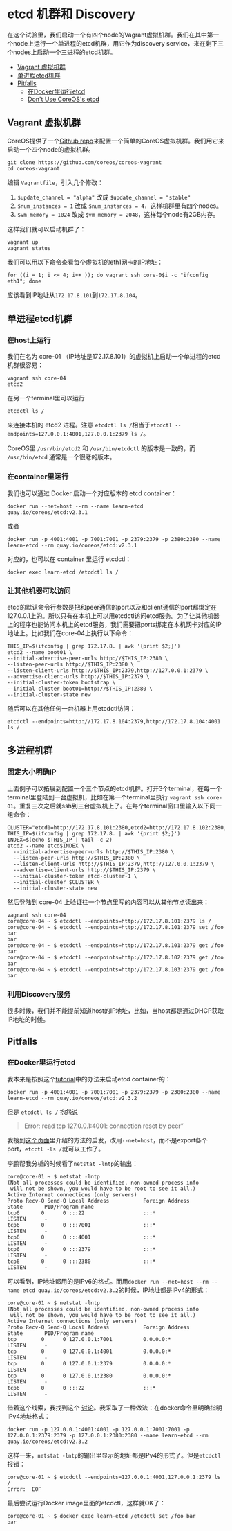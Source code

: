 # etcd 机群和 Discovery

在这个试验里，我们启动一个有四个node的Vagrant虚拟机群。我们在其中第一个node上运行一个单进程的etcd机群，用它作为discovery service，来在剩下三个nodes上启动一个三进程的etcd机群。

  * [Vagrant 虚拟机群](#vagrant-虚拟机群)
  * [单进程etcd机群](#单进程etcd机群)
  * [Pitfalls](#pitfalls)
    * [在Docker里运行etcd](#在docker里运行etcd)
    * [Don't Use CoreOS's etcd](#dont-use-coreoss-etcd)


## Vagrant 虚拟机群

CoreOS提供了一个[Github repo](https://github.com/coreos/coreos-vagrant)来配置一个简单的CoreOS虚拟机群。我们用它来启动一个四个node的虚拟机群。

```
git clone https://github.com/coreos/coreos-vagrant
cd coreos-vagrant
```

编辑 `Vagrantfile`，引入几个修改：

1. `$update_channel = "alpha"` 改成 `$update_channel = "stable"`
1. `$num_instances = 1` 改成 `$num_instances = 4`，这样机群里有四个nodes。
1. `$vm_memory = 1024` 改成 `$vm_memory = 2048`，这样每个node有2GB内存。

这样我们就可以启动机群了：

```
vagrant up
vagrant status
```

我们可以用以下命令查看每个虚拟机的eth1网卡的IP地址：

```
for ((i = 1; i <= 4; i++ )); do vagrant ssh core-0$i -c "ifconfig eth1"; done
```

应该看到IP地址从`172.17.8.101`到`172.17.8.104`。



## 单进程etcd机群

### 在host上运行

我们在名为 core-01 （IP地址是172.17.8.101）的虚拟机上启动一个单进程的etcd机群很容易：

```
vagrant ssh core-04
etcd2
```

在另一个terminal里可以运行

```
etcdctl ls /
```

来连接本机的 etcd2 进程。注意 `etcdctl ls /`相当于`etcdctl --endpoints=127.0.0.1:4001,127.0.0.1:2379 ls /`。

CoreOS里 `/usr/bin/etcd2` 和 `/usr/bin/etcdctl` 的版本是一致的，而 `/usr/bin/etcd` 通常是一个很老的版本。

### 在container里运行

我们也可以通过 Docker 启动一个对应版本的 etcd container：

```
docker run --net=host --rm --name learn-etcd quay.io/coreos/etcd:v2.3.1
```

或者

```
docker run -p 4001:4001 -p 7001:7001 -p 2379:2379 -p 2380:2380 --name learn-etcd --rm quay.io/coreos/etcd:v2.3.1
```

对应的，也可以在 container 里运行 etcdctl：

```
docker exec learn-etcd /etcdctl ls /
```

### 让其他机器可以访问

etcd的默认命令行参数是把和peer通信的port以及和client通信的port都绑定在127.0.0.1上的。所以只有在本机上可以用etcdctl访问etcd服务。为了让其他机器上的程序也能访问本机上的etcd服务，我们需要把ports绑定在本机网卡对应的IP地址上。比如我们在core-04上执行以下命令：

```
THIS_IP=$(ifconfig | grep 172.17.8. | awk '{print $2;}')
etcd2 --name boot01 \
--initial-advertise-peer-urls http://$THIS_IP:2380 \
--listen-peer-urls http://$THIS_IP:2380 \
--listen-client-urls http://$THIS_IP:2379,http://127.0.0.1:2379 \
--advertise-client-urls http://$THIS_IP:2379 \
--initial-cluster-token bootstrap \
--initial-cluster boot01=http://$THIS_IP:2380 \
--initial-cluster-state new
```

随后可以在其他任何一台机器上用etcdctl访问：

```
etcdctl --endpoints=http://172.17.8.104:2379,http://172.17.8.104:4001 ls /
```


## 多进程机群

### 固定大小明确IP

上面例子可以拓展到配置一个三个节点的etcd机群。打开3个terminal，在每一个terminal里登陆到一台虚拟机，比如在第一个terminal里执行 `vagrant ssh core-01`。重复三次之后就ssh到三台虚拟机上了。在每个terminal窗口里输入以下同一组命令：

```
CLUSTER="etcd1=http://172.17.8.101:2380,etcd2=http://172.17.8.102:2380,etcd3=http://172.17.8.103:2380"
THIS_IP=$(ifconfig | grep 172.17.8. | awk '{print $2;}')
INDEX=$(echo $THIS_IP | tail -c 2)
etcd2 --name etcd$INDEX \
  --initial-advertise-peer-urls http://$THIS_IP:2380 \
  --listen-peer-urls http://$THIS_IP:2380 \
  --listen-client-urls http://$THIS_IP:2379,http://127.0.0.1:2379 \
  --advertise-client-urls http://$THIS_IP:2379 \
  --initial-cluster-token etcd-cluster-1 \
  --initial-cluster $CLUSTER \
  --initial-cluster-state new
```

然后登陆到 core-04 上验证往一个节点里写的内容可以从其他节点读出来：

```
vagrant ssh core-04
core@core-04 ~ $ etcdctl --endpoints=http://172.17.8.101:2379 ls /
core@core-04 ~ $ etcdctl --endpoints=http://172.17.8.101:2379 set /foo bar
bar
core@core-04 ~ $ etcdctl --endpoints=http://172.17.8.101:2379 get /foo
bar
core@core-04 ~ $ etcdctl --endpoints=http://172.17.8.102:2379 get /foo
bar
core@core-04 ~ $ etcdctl --endpoints=http://172.17.8.103:2379 get /foo
bar
```

### 利用Discovery服务

很多时候，我们并不能提前知道host的IP地址，比如，当host都是通过DHCP获取IP地址的时候。

## Pitfalls

### 在Docker里运行etcd

我本来是按照这个[tutorial](https://coreos.com/etcd/docs/latest/docker_guide.html)中的办法来启动etcd container的：

```
docker run -p 4001:4001 -p 7001:7001 -p 2379:2379 -p 2380:2380 --name learn-etcd --rm quay.io/coreos/etcd:v2.3.2
```

但是 `etcdctl ls /` 抱怨说

> Error:  read tcp 127.0.0.1:4001: connection reset by peer”

我搜到[这个页面](https://github.com/coreos/etcd/blob/master/Documentation/op-guide/container.md#docker)里介绍的方法的启发，改用`--net=host`，而不是export各个port，`etcctl -ls /`就可以工作了。

李鹏帮我分析的时候看了`netstat -lntp`的输出：
```
core@core-01 ~ $ netstat -lntp
(Not all processes could be identified, non-owned process info
 will not be shown, you would have to be root to see it all.)
Active Internet connections (only servers)
Proto Recv-Q Send-Q Local Address           Foreign Address         State       PID/Program name    
tcp6       0      0 :::22                   :::*                    LISTEN      -                   
tcp6       0      0 :::7001                 :::*                    LISTEN      -                   
tcp6       0      0 :::4001                 :::*                    LISTEN      -                   
tcp6       0      0 :::2379                 :::*                    LISTEN      -                   
tcp6       0      0 :::2380                 :::*                    LISTEN      -
```

可以看到，IP地址都用的是IPv6的格式。而用`docker run --net=host --rm
--name etcd quay.io/coreos/etcd:v2.3.2`的时候，IP地址都是IPv4的形式：

```
core@core-01 ~ $ netstat -lntp
(Not all processes could be identified, non-owned process info
 will not be shown, you would have to be root to see it all.)
Active Internet connections (only servers)
Proto Recv-Q Send-Q Local Address           Foreign Address         State       PID/Program name    
tcp        0      0 127.0.0.1:7001          0.0.0.0:*               LISTEN      -                   
tcp        0      0 127.0.0.1:4001          0.0.0.0:*               LISTEN      -                   
tcp        0      0 127.0.0.1:2379          0.0.0.0:*               LISTEN      -                   
tcp        0      0 127.0.0.1:2380          0.0.0.0:*               LISTEN      -                   
tcp6       0      0 :::22                   :::*                    LISTEN      -                   
```

借着这个线索，我找到这个
[讨论](https://github.com/docker/docker/issues/2174)。我采取了一种做法：在docker命令里明确指明IPv4地址格式：

```
docker run -p 127.0.0.1:4001:4001 -p 127.0.0.1:7001:7001 -p 127.0.0.1:2379:2379 -p 127.0.0.1:2380:2380 --name learn-etcd --rm quay.io/coreos/etcd:v2.3.2
```

这样一来，`netstat -lntp`的输出里显示的地址都是IPv4的形式了。但是`etcdctl`报错：

```
core@core-01 ~ $ etcdctl --endpoints=127.0.0.1:4001,127.0.0.1:2379 ls /
Error:  EOF
```

最后尝试运行Docker image里面的etcdctl，这样就OK了：

```
core@core-01 ~ $ docker exec learn-etcd /etcdctl set /foo bar
bar
```

